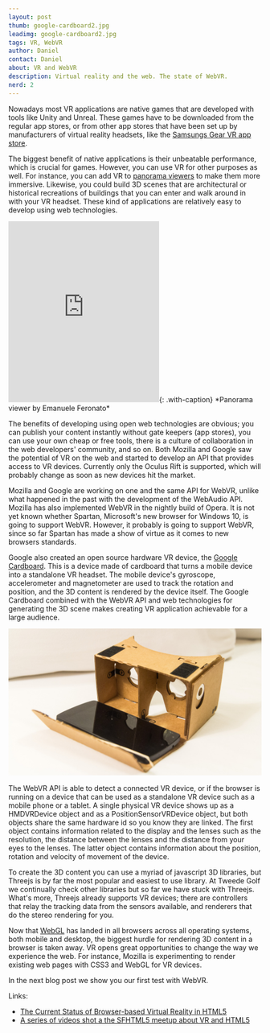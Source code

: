 ```yaml
---
layout: post
thumb: google-cardboard2.jpg
leadimg: google-cardboard2.jpg
tags: VR, WebVR
author: Daniel
contact: Daniel
about: VR and WebVR
description: Virtual reality and the web. The state of WebVR.
nerd: 2
---
```


Nowadays most VR applications are native games that are developed with tools like Unity and Unreal. These games have to be downloaded from the regular app stores, or from other app stores that have been set up by manufacturers of virtual reality headsets, like the [Samsungs Gear VR app store](https://www.oculus.com/gear-vr/).

The biggest benefit of native applications is their unbeatable performance, which is crucial for games. However, you can use VR for other purposes as well. For instance, you can add VR to [panorama viewers](http://www.emanueleferonato.com/2014/12/10/html5-webgl-360-degrees-panorama-viewer-with-three-js/) to make them more immersive. Likewise, you could build 3D scenes that are architectural or historical recreations of buildings that you can enter and walk around in with your VR headset. These kind of applications are relatively easy to develop using web technologies.

<iframe src="https://player.vimeo.com/video/127931214" height="360" frameborder="0" webkitallowfullscreen mozallowfullscreen allowfullscreen></iframe>{: .with-caption}
*Panorama viewer by Emanuele Feronato*

The benefits of developing using open web technologies are obvious; you can publish your content instantly without gate keepers (app stores), you can use your own cheap or free tools, there is a culture of collaboration in the web developers' community, and so on. Both Mozilla and Google saw the potential of VR on the web and started to develop an API that provides access to VR devices. Currently only the Oculus Rift is supported, which will probably change as soon as new devices hit the market.

Mozilla and Google are working on one and the same API for WebVR, unlike what happened in the past with the development of the WebAudio API. Mozilla has also implemented WebVR in the nightly build of Opera. It is not yet known whether Spartan, Microsoft's new browser for Windows 10, is going to support WebVR. However, it probably is going to support WebVR, since so far Spartan has made a show of virtue as it comes to new browsers standards.

Google also created an open source hardware VR device, the [Google Cardboard](https://www.google.com/get/cardboard/). This is a device made of cardboard that turns a mobile device into a standalone VR headset. The mobile device's gyroscope, accelerometer and magnetometer are used to track the rotation and position, and the 3D content is rendered by the device itself. The Google Cardboard combined with the WebVR API and web technologies for generating the 3D scene makes creating VR application achievable for a large audience.

![Google Cardboard](/img/blog/google-cardboard2.jpg)

The WebVR API is able to detect a connected VR device, or if the browser is running on a device that can be used as a standalone VR device such as a mobile phone or a tablet. A single physical VR device shows up as a HMDVRDevice object and as a PositionSensorVRDevice object, but both objects share the same hardware id so you know they are linked. The first object contains information related to the display and the lenses such as the resolution, the distance between the lenses and the distance from your eyes to the lenses. The latter object contains information about the position, rotation and velocity of movement of the device.

To create the 3D content you can use a myriad of javascript 3D libraries, but Threejs is by far the most popular and easiest to use library. At Tweede Golf we continually check other libraries but so far we have stuck with Threejs. What's more, Threejs already supports VR devices; there are controllers that relay the tracking data from the sensors available, and renderers that do the stereo rendering for you.

Now that [WebGL](http://caniuse.com/#feat=webgl) has landed in all browsers across all operating systems, both mobile and desktop, the biggest hurdle for rendering 3D content in a browser is taken away. VR opens great opportunities to change the way we experience the web. For instance, Mozilla is experimenting to render existing web pages with CSS3 and WebGL for VR devices.

In the next blog post we show you our first test with WebVR.

Links:

- [The Current Status of Browser-based Virtual Reality in HTML5](http://www.infoq.com/news/2015/01/vr-html5)
- [A series of videos shot a the SFHTML5 meetup about VR and HTML5](https://www.youtube.com/playlist?list=PLUj8-Hhrb-a0Z3f70ygX5fXLk8Sa4mTQZ)

<!--
These are benefits that Tony Parisi mentioned in his speech for the SFHTML5 meetup that was held 16th of January this year:

- instant access
- no gatekeepers (app stores)
- instant publishing
- you can use your own (cheap or free) tools
- culture of collaboration
- source code (open)
- no entry barriers
-->

